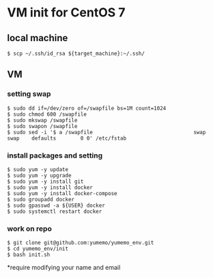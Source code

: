 # VM init for CentOS 7
## local machine

```
$ scp ~/.ssh/id_rsa ${target_machine}:~/.ssh/
```

## VM
### setting swap
```
$ sudo dd if=/dev/zero of=/swapfile bs=1M count=1024
$ sudo chmod 600 /swapfile
$ sudo mkswap /swapfile
$ sudo swapon /swapfile
$ sudo sed -i '$ a /swapfile                                 swap                    swap    defaults        0 0' /etc/fstab
```
### install packages and setting
```
$ sudo yum -y update
$ sudo yum -y upgrade
$ sudo yum -y install git
$ sudo yum -y install docker
$ sudo yum -y install docker-compose
$ sudo groupadd docker
$ sudo gpasswd -a ${USER} docker
$ sudo systemctl restart docker
```

### work on repo
```
$ git clone git@github.com:yumemo/yumemo_env.git
$ cd yumemo_env/init
$ bash init.sh
```
*require modifying your name and email
